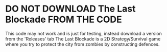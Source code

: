 # DO NOT DOWNLOAD The Last Blockade FROM THE CODE
This code may not work and is just for testing, instead download a version from the 'Releases' tab
The Last Blockade is a 2D Strategy/Survival game where you try to protect the city from zombies by constructing defences.
